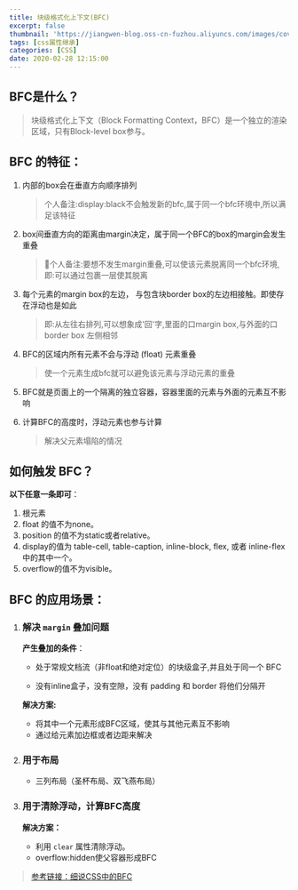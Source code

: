 ```yaml
---
title: 块级格式化上下文(BFC)
excerpt: false
thumbnail: 'https://jiangwen-blog.oss-cn-fuzhou.aliyuncs.com/images/cover/6.webp'
tags: [css属性继承]
categories: [CSS]
date: 2020-02-28 12:15:00
---
```


## BFC是什么？

> 块级格式化上下文（Block Formatting Context，BFC）是一个独立的渲染区域，只有Block-level box参与。



## BFC 的特征：

1. 内部的box会在垂直方向顺序排列

   > 个人备注:display:black不会触发新的bfc,属于同一个bfc环境中,所以满足该特征

2. box间垂直方向的距离由margin决定，属于同一个BFC的box的margin会发生重叠

   > 个人备注:要想不发生margin重叠,可以使该元素脱离同一个bfc环境,即:可以通过包裹一层使其脱离

3. 每个元素的margin box的左边， 与包含块border box的左边相接触。即使存在浮动也是如此

   > 即:从左往右排列,可以想象成'回'字,里面的口margin box,与外面的口border box 左侧相邻

4. BFC的区域内所有元素不会与浮动 (float) 元素重叠

   > 使一个元素生成bfc就可以避免该元素与浮动元素的重叠

5. BFC就是页面上的一个隔离的独立容器，容器里面的元素与外面的元素互不影响

6. 计算BFC的高度时，浮动元素也参与计算

   > 解决父元素塌陷的情况



## 如何触发 BFC？

**以下任意一条即可**：

1. 根元素
2. float 的值不为none。
3. position 的值不为static或者relative。
4. display的值为 table-cell, table-caption, inline-block, flex, 或者 inline-flex中的其中一个。
5. overflow的值不为visible。



## BFC 的应用场景：

1. ###   解决 `margin` 叠加问题

   **产生叠加的条件**：

   - 处于常规文档流（非float和绝对定位）的块级盒子,并且处于同一个 BFC 

   - 没有inline盒子，没有空隙，没有 padding 和 border 将他们分隔开

   

   **解决方案:**

   - 将其中一个元素形成BFC区域，使其与其他元素互不影响
   - 通过给元素加边框或者边距来解决

   

2. ### 用于布局

   - 三列布局（圣杯布局、双飞燕布局）

3. ### 用于清除浮动，计算BFC高度

   **解决方案：**

   - 利用 `clear` 属性清除浮动。
   - overflow:hidden使父容器形成BFC



> [参考链接：细说CSS中的BFC](https://juejin.im/post/583bb606a22b9d006c141286)


